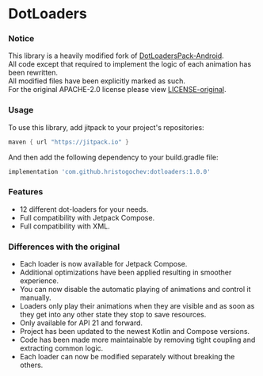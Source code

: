 # DotLoaders

### Notice

This library is a heavily modified fork of
[DotLoadersPack-Android](https://github.com/agrawalsuneet/DotLoadersPack-Android).</br>
All code except that required to implement the logic of each animation has been rewritten.</br>
All modified files have been explicitly marked as such.</br>
For the original APACHE-2.0 license please view [LICENSE-original](https://github.com/hristogochev/DotLoaders/blob/main/LICENSE-original).

### Usage

To use this library, add jitpack to your project's repositories:

```groovy
maven { url "https://jitpack.io" }
```

And then add the following dependency to your build.gradle file:

```groovy
implementation 'com.github.hristogochev:dotloaders:1.0.0'
```

### Features

* 12 different dot-loaders for your needs.
* Full compatibility with Jetpack Compose.
* Full compatibility with XML.

### Differences with the original

* Each loader is now available for Jetpack Compose.
* Additional optimizations have been applied resulting in smoother experience.
* You can now disable the automatic playing of animations and control it manually.
* Loaders only play their animations when they are visible and as soon as they get into any other
  state they stop to save resources.
* Only available for API 21 and forward.
* Project has been updated to the newest Kotlin and Compose versions.
* Code has been made more maintainable by removing tight coupling and extracting common logic.
* Each loader can now be modified separately without breaking the others.
